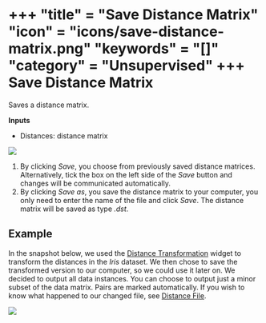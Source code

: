+++
"title" = "Save Distance Matrix"
"icon" = "icons/save-distance-matrix.png"
"keywords" = "[]"
"category" = "Unsupervised"
+++
Save Distance Matrix
====================

Saves a distance matrix.

**Inputs**

- Distances: distance matrix

![](/images/SaveDistanceMatrix-stamped.png)

1. By clicking *Save*, you choose from previously saved distance matrices. Alternatively, tick the box on the left side of the *Save* button and changes will be communicated automatically.
2. By clicking *Save as*, you save the distance matrix to your computer, you only need to enter the name of the file and click *Save*. The distance matrix will be saved as type *.dst*.

Example
-------

In the snapshot below, we used the [Distance Transformation](../unsupervised/distancetransformation.md) widget to transform the distances in the *Iris* dataset. We then chose to save the transformed version to our computer, so we could use it later on. We decided to output all data instances. You can choose to output just a minor subset of the data matrix. Pairs are marked automatically. If you wish to know what happened to our changed file, see [Distance File](../unsupervised/distancefile.md).

![](/images/SaveDistanceMatrix-Example.png)
